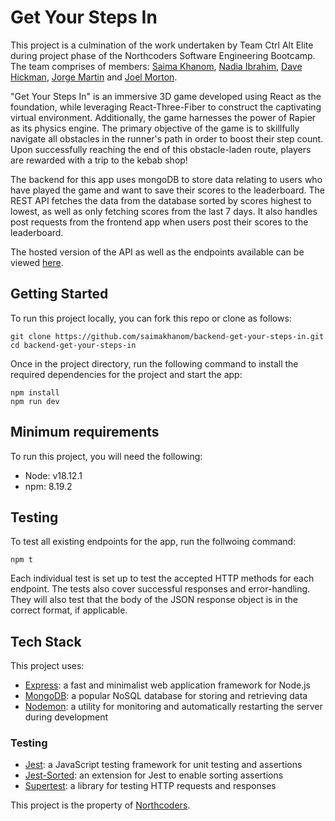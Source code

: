 # Get Your Steps In
This project is a culmination of the work undertaken by Team Ctrl Alt Elite during project phase of the Northcoders Software Engineering Bootcamp. The team comprises of members: [Saima Khanom](https://github.com/saimakhanom), [Nadia Ibrahim](https://github.com/NadiaIb), [Dave Hickman](https://github.com/dave-hickman), [Jorge Martin](https://github.com/jorgemf2604) and [Joel Morton](https://github.com/Joelymodevs).

"Get Your Steps In" is an immersive 3D game developed using React as the foundation, while leveraging React-Three-Fiber to construct the captivating virtual environment. Additionally, the game harnesses the power of Rapier as its physics engine. The primary objective of the game is to skillfully navigate all obstacles in the runner's path in order to boost their step count. Upon successfully reaching the end of this obstacle-laden route, players are rewarded with a trip to the kebab shop!

The backend for this app uses mongoDB to store data relating to users who have played the game and want to save their scores to the leaderboard. The REST API fetches the data from the database sorted by scores highest to lowest, as well as only fetching scores from the last 7 days. It also handles post requests from the frontend app when users post their scores to the leaderboard.

The hosted version of the API as well as the endpoints available can be viewed [here](https://be-get-your-steps-in.onrender.com).

## Getting Started

To run this project locally, you can fork this repo or clone as follows:
```
git clone https://github.com/saimakhanom/backend-get-your-steps-in.git
cd backend-get-your-steps-in
```

Once in the project directory, run the following command to install the required dependencies for the project and start the app:

```
npm install
npm run dev
```

## Minimum requirements

To run this project, you will need the following:
- Node: v18.12.1
- npm: 8.19.2

## Testing
To test all existing endpoints for the app, run the follwoing command:
```
npm t
```

Each individual test is set up to test the accepted HTTP methods for each endpoint. The tests also cover successful responses and error-handling. They will also test that the body of the JSON response object is in the correct format, if applicable.

## Tech Stack
This project uses:
- [Express](https://devdocs.io/express/): a fast and minimalist web application framework for Node.js
- [MongoDB](https://www.mongodb.com/docs/): a popular NoSQL database for storing and retrieving data
- [Nodemon](https://nodemon.io/): a utility for monitoring and automatically restarting the server during development

### Testing
- [Jest](https://jestjs.io/docs/getting-started): a JavaScript testing framework for unit testing and assertions
- [Jest-Sorted](https://www.npmjs.com/package/jest-sorted): an extension for Jest to enable sorting assertions
- [Supertest](https://www.npmjs.com/package/supertest): a library for testing HTTP requests and responses

This project is the property of [Northcoders](https://northcoders.com/our-courses/skills-bootcamp-in-coding?utm_term=northcoders&utm_campaign=Brand&utm_source=adwords&utm_medium=ppc&hsa_acc=5738903014&hsa_net=adwords&hsa_cam=14960254281&hsa_ad=553476276203&hsa_kw=northcoders&hsa_grp=135291806144&hsa_mt=e&hsa_ver=3&hsa_src=g&hsa_tgt=kwd-379636631169&gclid=CjwKCAjwv8qkBhAnEiwAkY-ahvvexIeMfa5rWe0Vt1QJGN3Na7CcRJYFvAUrY0oB8I_gzdFru77dhxoCU-UQAvD_BwE).

